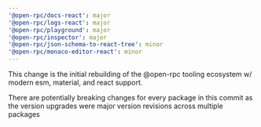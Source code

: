 ```yaml
---
'@open-rpc/docs-react': major
'@open-rpc/logs-react': major
'@open-rpc/playground': major
'@open-rpc/inspector': major
'@open-rpc/json-schema-to-react-tree': minor
'@open-rpc/monaco-editor-react': minor
---
```


This change is the initial rebuilding of the @open-rpc tooling ecosystem w/ modern esm, material, and react support.

There are potentially breaking changes for every package in this commit as
the version upgrades were major version revisions across multiple packages
